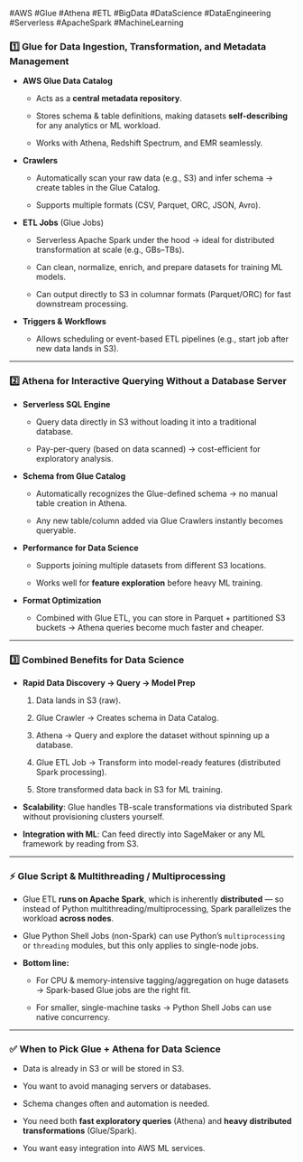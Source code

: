 #AWS #Glue #Athena #ETL #BigData #DataScience #DataEngineering #Serverless #ApacheSpark #MachineLearning

### 1️⃣ Glue for **Data Ingestion, Transformation, and Metadata Management**

- **AWS Glue Data Catalog**
    
    - Acts as a **central metadata repository**.
        
    - Stores schema & table definitions, making datasets **self-describing** for any analytics or ML workload.
        
    - Works with Athena, Redshift Spectrum, and EMR seamlessly.
        
- **Crawlers**
    
    - Automatically scan your raw data (e.g., S3) and infer schema → create tables in the Glue Catalog.
        
    - Supports multiple formats (CSV, Parquet, ORC, JSON, Avro).
        
- **ETL Jobs** (Glue Jobs)
    
    - Serverless Apache Spark under the hood → ideal for distributed transformation at scale (e.g., GBs–TBs).
        
    - Can clean, normalize, enrich, and prepare datasets for training ML models.
        
    - Can output directly to S3 in columnar formats (Parquet/ORC) for fast downstream processing.
        
- **Triggers & Workflows**
    
    - Allows scheduling or event-based ETL pipelines (e.g., start job after new data lands in S3).
        

---

### 2️⃣ Athena for **Interactive Querying Without a Database Server**

- **Serverless SQL Engine**
    
    - Query data directly in S3 without loading it into a traditional database.
        
    - Pay-per-query (based on data scanned) → cost-efficient for exploratory analysis.
        
- **Schema from Glue Catalog**
    
    - Automatically recognizes the Glue-defined schema → no manual table creation in Athena.
        
    - Any new table/column added via Glue Crawlers instantly becomes queryable.
        
- **Performance for Data Science**
    
    - Supports joining multiple datasets from different S3 locations.
        
    - Works well for **feature exploration** before heavy ML training.
        
- **Format Optimization**
    
    - Combined with Glue ETL, you can store in Parquet + partitioned S3 buckets → Athena queries become much faster and cheaper.
        

---

### 3️⃣ Combined Benefits for Data Science

- **Rapid Data Discovery → Query → Model Prep**
    
    1. Data lands in S3 (raw).
        
    2. Glue Crawler → Creates schema in Data Catalog.
        
    3. Athena → Query and explore the dataset without spinning up a database.
        
    4. Glue ETL Job → Transform into model-ready features (distributed Spark processing).
        
    5. Store transformed data back in S3 for ML training.
        
- **Scalability**: Glue handles TB-scale transformations via distributed Spark without provisioning clusters yourself.
    
- **Integration with ML**: Can feed directly into SageMaker or any ML framework by reading from S3.
    

---

### ⚡ Glue Script & Multithreading / Multiprocessing

- Glue ETL **runs on Apache Spark**, which is inherently **distributed** — so instead of Python multithreading/multiprocessing, Spark parallelizes the workload **across nodes**.
    
- Glue Python Shell Jobs (non-Spark) can use Python’s `multiprocessing` or `threading` modules, but this only applies to single-node jobs.
    
- **Bottom line:**
    
    - For CPU & memory-intensive tagging/aggregation on huge datasets → Spark-based Glue jobs are the right fit.
        
    - For smaller, single-machine tasks → Python Shell Jobs can use native concurrency.
        

---

### ✅ When to Pick Glue + Athena for Data Science

- Data is already in S3 or will be stored in S3.
    
- You want to avoid managing servers or databases.
    
- Schema changes often and automation is needed.
    
- You need both **fast exploratory queries** (Athena) and **heavy distributed transformations** (Glue/Spark).
    
- You want easy integration into AWS ML services.